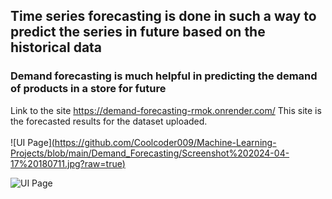 ## Time series forecasting is done in such a way to predict the series in future based on the historical data<br>
### Demand forecasting is much helpful in predicting the demand of products in a store for future<br>
Link to the site https://demand-forecasting-rmok.onrender.com/
This site is the forecasted results for the dataset uploaded.<br><br>
![UI Page][(https://github.com/Coolcoder009/Machine-Learning-Projects/blob/main/Demand_Forecasting/Screenshot%202024-04-17%20180711.jpg?raw=true)](https://github.com/Coolcoder009/Demand-Forecaster/blob/main/Visualization.png?raw=true)

![UI Page](https://github.com/Coolcoder009/Machine-Learning-Projects/blob/main/Demand_Forecasting/Visualization.png?raw=true)

